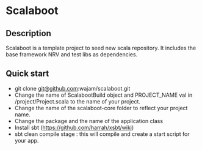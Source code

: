 # Scalaboot

## Description

Scalaboot is a template project to seed new scala repository. It includes the base framework
NRV and test libs as dependencies.

## Quick start

- git clone git@github.com:wajam/scalaboot.git
- Change the name of ScalabootBuild object and PROJECT_NAME val in /project/Project.scala to the name of your project.
- Change the name of the scalaboot-core folder to reflect your project name.
- Change the package and the name of the application class
- Install sbt (https://github.com/harrah/xsbt/wiki)
- sbt clean compile stage : this will compile and create a start script for your app.

